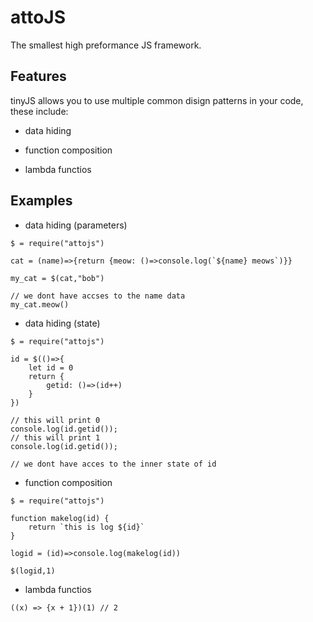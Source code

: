 # attoJS

The smallest high preformance JS framework.

## Features

tinyJS allows you to use multiple common disign patterns in your code, these include:

- data hiding

- function composition

- lambda functios

## Examples

- data hiding (parameters)

```
$ = require("attojs")

cat = (name)=>{return {meow: ()=>console.log(`${name} meows`)}}

my_cat = $(cat,"bob")

// we dont have accses to the name data
my_cat.meow()
```

- data hiding (state)

```
$ = require("attojs")

id = $(()=>{
	let id = 0
	return {
		getid: ()=>(id++)
	}
})

// this will print 0
console.log(id.getid());
// this will print 1
console.log(id.getid());

// we dont have acces to the inner state of id
```

- function composition

```
$ = require("attojs")

function makelog(id) {
	return `this is log ${id}`
}

logid = (id)=>console.log(makelog(id))

$(logid,1)
```

- lambda functios

```
((x) => {x + 1})(1) // 2
```

